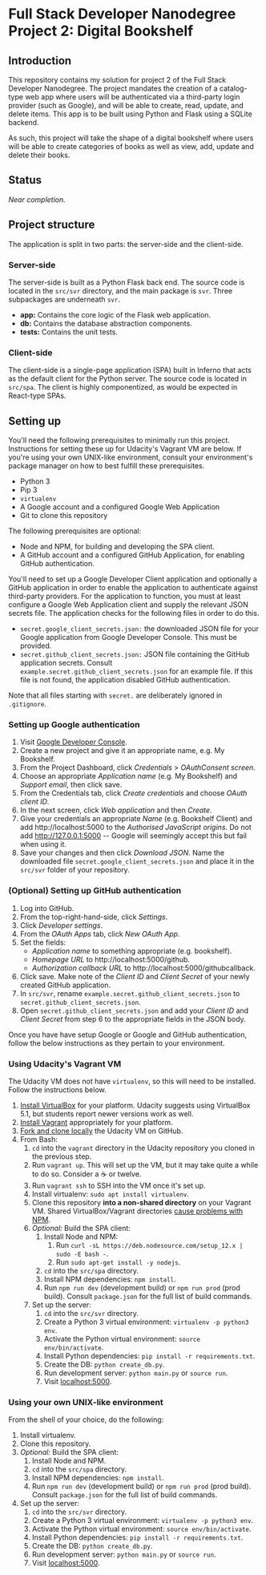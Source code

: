 # Full Stack Developer Nanodegree Project 2: Digital Bookshelf

## Introduction

This repository contains my solution for project 2 of the Full Stack Developer Nanodegree. The project mandates the creation of a catalog-type web app where users will be authenticated via a third-party login provider (such as Google), and will be able to create, read, update, and delete items. This app is to be built using Python and Flask using a SQLite backend.

As such, this project will take the shape of a digital bookshelf where users will be able to create categories of books as well as view, add, update and delete their books.

## Status

_Near completion._

## Project structure

The application is split in two parts: the server-side and the client-side.

### Server-side

The server-side is built as a Python Flask back end. The source code is located in the `src/svr` directory, and the main package is `svr`. Three subpackages are underneath `svr`.

* **app:** Contains the core logic of the Flask web application.
* **db:** Contains the database abstraction components.
* **tests:** Contains the unit tests.

### Client-side

The client-side is a single-page application (SPA) built in Inferno that acts as the default client for the Python server. The source code is located in `src/spa`. The client is highly componentized, as would be expected in React-type SPAs.

## Setting up

You'll need the following prerequisites to minimally run this project. Instructions for setting these up for Udacity's Vagrant VM are below. If you're using your own UNIX-like environment, consult your environment's package manager on how to best fulfill these prerequisites.

* Python 3
* Pip 3
* `virtualenv`
* A Google account and a configured Google Web Application
* Git to clone this repository

The following prerequisites are optional:

* Node and NPM, for building and developing the SPA client.
* A GitHub account and a configured GitHub Application, for enabling GitHub authentication.

You'll need to set up a Google Developer Client application and optionally a GitHub application in order to enable the application to authenticate against third-party providers. For the application to function, you must at least configure a Google Web Application client and supply the relevant JSON secrets file. The application checks for the following files in order to do this.

* `secret.google_client_secrets.json:` the downloaded JSON file for your Google application from Google Developer Console. This must be provided.
* `secret.github_client_secrets.json:` JSON file containing the GitHub application secrets. Consult `example.secret.github_client_secrets.json` for an example file. If this file is not found, the application disabled GitHub authentication.

Note that all files starting with `secret.` are deliberately ignored in `.gitignore`.

### Setting up Google authentication

1. Visit [Google Developer Console](https://console.developers.google.com/).
2. Create a new project and give it an appropriate name, e.g. My Bookshelf.
3. From the Project Dashboard, click _Credentials_ > _OAuthConsent screen_.
4. Choose an appropriate _Application name_ (e.g. My Bookshelf) and _Support email_, then click save.
5. From the Credentials tab, click _Create credentials_ and choose _OAuth client ID_.
6. In the next screen, click _Web application_ and then _Create_.
7. Give your credentials an appropriate _Name_ (e.g. Bookshelf Client) and add http://localhost:5000 to the _Authorised JavaScript origins_. Do not add http://127.0.0.1:5000 -- Google will seemingly accept this but fail when using it.
8. Save your changes and then click _Download JSON_. Name the downloaded file `secret.google_client_secrets.json` and place it in the `src/svr` folder of your repository.

### (Optional) Setting up GitHub authentication

1. Log into GitHub.
2. From the top-right-hand-side, click _Settings_.
3. Click _Developer settings_.
4. From the _OAuth Apps_ tab, click _New OAuth App_.
5. Set the fields:
    * _Application name_ to something appropriate (e.g. bookshelf).
    * _Homepage URL_ to http://localhost:5000/github.
    * _Authorization callback URL_ to http://localhost:5000/githubcallback.
6. Click save. Make note of the _Client ID_ and _Client Secret_ of your newly created GitHub application.
7. In `src/svr`, rename `example.secret.github_client_secrets.json` to `secret.github_client_secrets.json`.
8. Open `secret.github_client_secrets.json` and add your _Client ID_ and _Client Secret_ from step 6 to the appropriate fields in the JSON body.

Once you have have setup Google or Google and GitHub authentication, follow the below instructions as they pertain to your environment.

### Using Udacity's Vagrant VM

The Udacity VM does not have `virtualenv`, so this will need to be installed. Follow the instructions below.

1. [Install VirtualBox](https://www.virtualbox.org/wiki/Download_Old_Builds_5_1) for your platform. Udacity suggests using VirtualBox 5.1, but students report newer versions work as well.
2. [Install Vagrant](https://www.vagrantup.com/downloads.html) appropriately for your platform.
3. [Fork and clone locally](https://github.com/udacity/fullstack-nanodegree-vm) the Udacity VM on GitHub.
4. From Bash:
    1. `cd` into the `vagrant` directory in the Udacity repository you cloned in the previous step.
    2. Run `vagrant up`. This will set up the VM, but it may take quite a while to do so. Consider a :coffee: or twelve.
    3. Run `vagrant ssh` to SSH into the VM once it's set up.
    4. Install virtualenv: `sudo apt install virtualenv`.
    5. Clone this repository **into a non-shared directory** on your Vagrant VM. Shared VirtualBox/Vagrant directories [cause problems with NPM](https://github.com/npm/npm/issues/992).
    6. _Optional:_ Build the SPA client:
        1. Install Node and NPM:
            1. Run `curl -sL https://deb.nodesource.com/setup_12.x | sudo -E bash -`.
            2. Run `sudo apt-get install -y nodejs`.
        2. `cd` into the `src/spa` directory.
        3. Install NPM dependencies: `npm install`.
        4. Run `npm run dev` (development build) or `npm run prod` (prod build). Consult `package.json` for the full list of build commands.
    7. Set up the server:
        1. `cd` into the `src/svr` directory.
        2. Create a Python 3 virtual environment: `virtualenv -p python3 env`.
        3. Activate the Python virtual environment: `source env/bin/activate`.
        4. Install Python dependencies: `pip install -r requirements.txt`.
        5. Create the DB: `python create_db.py`.
        6. Run development server: `python main.py` or `source run`.
        7. Visit [localhost:5000](http://localhost:5000).

### Using your own UNIX-like environment

From the shell of your choice, do the following:

1. Install virtualenv.
2. Clone this repository.
3. _Optional:_ Build the SPA client:
    1. Install Node and NPM.
    2. `cd` into the `src/spa` directory.
    3. Install NPM dependencies: `npm install`.
    4. Run `npm run dev` (development build) or `npm run prod` (prod build). Consult `package.json` for the full list of build commands.
4. Set up the server:
    1. `cd` into the `src/svr` directory.
    2. Create a Python 3 virtual environment: `virtualenv -p python3 env`.
    3. Activate the Python virtual environment: `source env/bin/activate`.
    4. Install Python dependencies: `pip install -r requirements.txt`.
    5. Create the DB: `python create_db.py`.
    6. Run development server: `python main.py` or `source run`.
    7. Visit [localhost:5000](http://localhost:5000).
